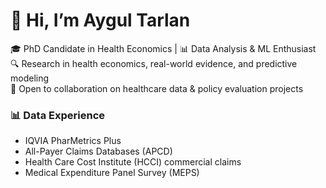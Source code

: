 # 👋 Hi, I’m Aygul Tarlan  

🎓 PhD Candidate in Health Economics | 📊 Data Analysis & ML Enthusiast  
🔍 Research in health economics, real-world evidence, and predictive modeling  
🤝 Open to collaboration on healthcare data & policy evaluation projects  

### 📊 Data Experience
- IQVIA PharMetrics Plus  
- All-Payer Claims Databases (APCD)  
- Health Care Cost Institute (HCCI) commercial claims  
- Medical Expenditure Panel Survey (MEPS)  
